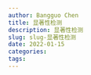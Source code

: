```yaml
---
author: Bangguo Chen
title: 显著性检测
description: 显著性检测
slug: slug-显著性检测
date: 2022-01-15
categories:
tags: 
---
```


